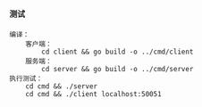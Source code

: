 #### 测试

    编译：
        客户端：
            cd client && go build -o ../cmd/client
        服务端：
            cd server && go build -o ../cmd/server
    执行测试：
        cd cmd && ./server
        cd cmd && ./client localhost:50051